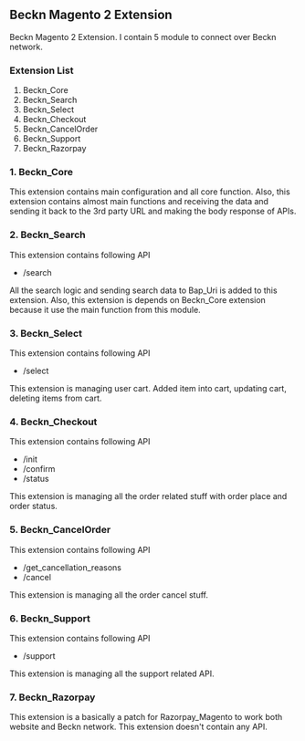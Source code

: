 ## Beckn Magento 2 Extension
Beckn Magento 2 Extension. I contain 5 module to connect over Beckn network.

### Extension List
1. Beckn_Core
2. Beckn_Search
3. Beckn_Select
4. Beckn_Checkout
5. Beckn_CancelOrder
6. Beckn_Support
7. Beckn_Razorpay

### 1. Beckn_Core
This extension contains main configuration and all core function.
Also, this extension contains almost main functions and receiving the data and sending it back to the 3rd party URL and making the body response of APIs.

### 2. Beckn_Search
This extension contains following API 
* /search

All the search logic and sending search data to Bap_Uri is added to this extension.
Also, this extension is depends on Beckn_Core extension because it use the main function from this module.

### 3. Beckn_Select
This extension contains following API 
* /select

This extension is managing user cart. Added item into cart, updating cart, deleting items from cart.

### 4. Beckn_Checkout
This extension contains following API 

* /init
* /confirm
* /status

This extension is managing all the order related stuff with order place and order status.

### 5. Beckn_CancelOrder
This extension contains following API

* /get_cancellation_reasons
* /cancel

This extension is managing all the order cancel stuff.

### 6. Beckn_Support
This extension contains following API

* /support

This extension is managing all the support related API.

### 7. Beckn_Razorpay
This extension is a basically a patch for Razorpay_Magento to work both website and Beckn network.
This extension doesn't contain any API.

